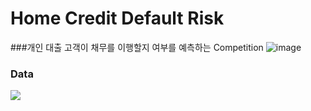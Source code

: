 # Home Credit Default Risk

###개인 대출 고객이 채무를 이행할지 여부를 예측하는 Competition
![image](https://user-images.githubusercontent.com/67913569/127973500-14408130-6566-466e-b26b-39dff02f0e8e.png)


### Data



<img src="https://user-images.githubusercontent.com/67913569/127853093-b8797cbb-2508-420c-b37c-6940e0e7c61f.png">
